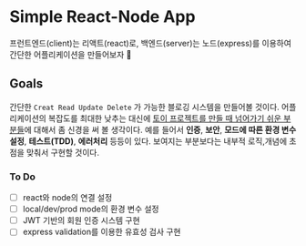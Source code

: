 # Simple React-Node App

프런트엔드(client)는 리액트(react)로, 백엔드(server)는 노드(express)를 이용하여 간단한 어플리케이션을 만들어보자 🚀

## Goals

간단한 `Creat Read Update Delete` 가 가능한 블로깅 시스템을 만들어볼 것이다. 어플리케이션의 복잡도를 최대한 낮추는 대신에 <u>토이 프로젝트를 만들 때 넘어가기 쉬운 부분들</u>에 대해서 좀 신경을 써 볼 생각이다. 예를 들어서 **인증**, **보안**, **모드에 따른 환경 변수 설정**, **테스트(TDD)**, **에러처리** 등등이 있다. 보여지는 부분보다는 내부적 로직,개념에 초점을 맞춰서 구현할 것이다.

### To Do

- [ ] react와 node의 연결 설정
- [ ] local/dev/prod mode의 환경 변수 설정
- [ ] JWT 기반의 회원 인증 시스템 구현
- [ ] express validation를 이용한 유효성 검사 구현
